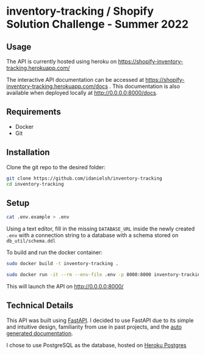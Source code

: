 # inventory-tracking / Shopify Solution Challenge - Summer 2022

## Usage

The API is currently hosted using heroku on https://shopify-inventory-tracking.herokuapp.com/

The interactive API documentation can be accessed at https://shopify-inventory-tracking.herokuapp.com/docs . This documentation is also available when deployed locally at http://0.0.0.0:8000/docs.


## Requirements

- Docker
- Git

## Installation

Clone the git repo to the desired folder:
```bash
git clone https://github.com/idanielsh/inventory-tracking
cd inventory-tracking 
```

## Setup 

```bash
cat .env.example > .env
```

Using a text editor, fill in the missing `DATABASE_URL` inside the newly created `.env` with a connection string to a database with a schema stored on `db_util/schema.ddl`

To build and run the docker container:

```bash
sudo docker build -t inventory-tracking .

sudo docker run -it --rm --env-file .env -p 8000:8000 inventory-tracking
```

This will launch the API on http://0.0.0.0:8000/

## Technical Details

This API was built using [FastAPI](https://fastapi.tiangolo.com/). I decided to use FastAPI due to its simple and intuitive design, familiarity from use in past projects, and the [auto generated documentation](https://shopify-inventory-tracking.herokuapp.com/docs). 

I chose to use PostgreSQL as the database, hosted on [Heroku Postgres](https://www.heroku.com/postgres)

